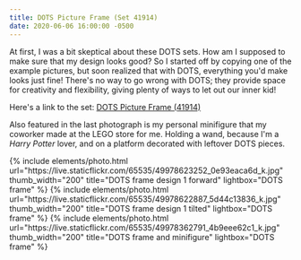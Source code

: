 ```yaml
---
title: DOTS Picture Frame (Set 41914)
date: 2020-06-06 16:00:00 -0500
---
```


At first, I was a bit skeptical about these DOTS sets. How am I supposed to make sure that my design looks good? So I started off by copying one of the example pictures, but soon realized that with DOTS, everything you'd make looks just fine! There's no way to go wrong with DOTS; they provide space for creativity and flexibility, giving plenty of ways to let out our inner kid!

Here's a link to the set: [DOTS Picture Frame (41914)](https://www.lego.com/en-us/product/creative-picture-frames-41914)

Also featured in the last photograph is my personal minifigure that my coworker made at the LEGO store for me. Holding a wand, because I'm a _Harry Potter_ lover, and on a platform decorated with leftover DOTS pieces.

<div class="text-center">
  {% include elements/photo.html
      url="https://live.staticflickr.com/65535/49978623252_0e93eaca6d_k.jpg"
      thumb_width="200" title="DOTS frame design 1 forward" lightbox="DOTS frame"
  %}
  {% include elements/photo.html
      url="https://live.staticflickr.com/65535/49978622887_5d44c13836_k.jpg"
      thumb_width="200" title="DOTS frame design 1 tilted" lightbox="DOTS frame"
  %}
  {% include elements/photo.html
      url="https://live.staticflickr.com/65535/49978362791_4b9eee62c1_k.jpg"
      thumb_width="200" title="DOTS frame and minifigure" lightbox="DOTS frame"
  %}
</div>
